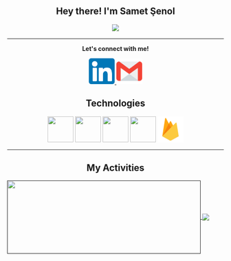 <h2 align="center">Hey there! I'm Samet Şenol</h2>

<p align="center">
  <img src="https://media.giphy.com/media/PiQejEf31116URju4V/giphy.gif?cid=790b7611f44f5fc33af2a25fecce62839c1dbf642327b2ee&rid=giphy.gif&ct=g">
</p>

<hr>

<p align="center">
  <b>Let's connect with me!</b>
  <p align="center">
    <a href="https://linkedin.com/in/sametndsenol" alt="LinkedIn">
      <img src="https://raw.githubusercontent.com/sarikayarslan/sarikayarslan/master/images/linkedin.svg" width="60" height="60">
    </a>
    <a href="mailto:samettsenol@gmail.com" alt="Email">
      <img src="https://raw.githubusercontent.com/sarikayarslan/sarikayarslan/master/images/gmail.svg" width="60" height="60">
    </a>
  </p>
</p>

<h2 align="center">Technologies</h2>

<p align="center">
  <img src="https://raw.githubusercontent.com/sarikayarslan/sarikayarslan/master/images/javascript.png" width="60" height="60">
  <img src="https://raw.githubusercontent.com/sarikayarslan/sarikayarslan/master/images/typescript.png" width="60" height="60">
  <img src="https://raw.githubusercontent.com/sarikayarslan/sarikayarslan/master/images/nodejs.png" width="60" height="60">
  <img src="https://raw.githubusercontent.com/sarikayarslan/sarikayarslan/master/images/google-tag-manager.png" width="60" height="60">
  <img src="https://raw.githubusercontent.com/sarikayarslan/sarikayarslan/master/images/firebase.png" width="60" height="60">
</p>

<hr>

<h2 align="center">My Activities</h2>

<a href="">
  <img width="450" height="170" align="center" src="https://github-readme-stats.vercel.app/api?username=sametndsenol&theme=midnight-purple&show_icons=true&bg_color=0D1117&hide_border=true">
</a>

<a href="">
  <img align="center" src="https://github-readme-stats.vercel.app/api/top-langs/?username=sametndsenol&theme=midnight-purple&layout=compact&bg_color=0D1117&hide_border=true">
</a>
